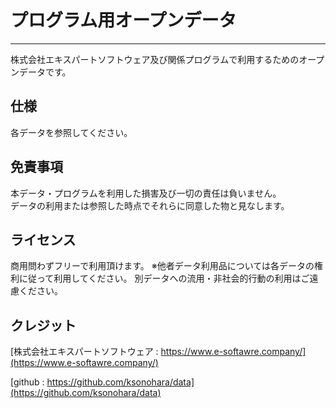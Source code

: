 # プログラム用オープンデータ
---
株式会社エキスパートソフトウェア及び関係プログラムで利用するためのオープンデータです。  
  
  
## 仕様
各データを参照してください。  
  
  
## 免責事項
本データ・プログラムを利用した損害及び一切の責任は負いません。  
データの利用または参照した時点でそれらに同意した物と見なします。  
  
  
## ライセンス
商用問わずフリーで利用頂けます。
※他者データ利用品については各データの権利に従って利用してください。
別データへの流用・非社会的行動の利用はご遠慮ください。
  
  
## クレジット
[株式会社エキスパートソフトウェア :  https://www.e-softawre.company/](https://www.e-softawre.company/)

[github : https://github.com/ksonohara/data](https://github.com/ksonohara/data)

